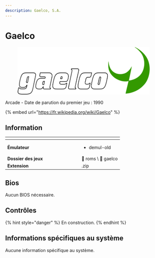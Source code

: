 ```yaml
---
description: Gaelco, S.A.
---
```


# Gaelco

<div align="left">

<figure><img src="https://raw.githubusercontent.com/fabricecaruso/es-theme-carbon/52ff37c9e265587d006945a2ba695b5a962b3a3d/art/logos/gaelco.svg" alt=""><figcaption></figcaption></figure>

</div>

Arcade - Date de parution du premier jeu : 1990

{% embed url="https://fr.wikipedia.org/wiki/Gaelco" %}

## Information

<table data-header-hidden><thead><tr><th width="224"></th><th></th></tr></thead><tbody><tr><td><strong>Émulateur</strong></td><td><ul><li>demul-old</li></ul></td></tr><tr><td><strong>Dossier des jeux</strong></td><td><span data-gb-custom-inline data-tag="emoji" data-code="1f4c2">📂</span> roms \ <span data-gb-custom-inline data-tag="emoji" data-code="1f4c2">📂</span> gaelco</td></tr><tr><td><strong>Extension</strong></td><td>.zip</td></tr></tbody></table>

## Bios

Aucun BIOS nécessaire.

## Contrôles

{% hint style="danger" %}
En construction.
{% endhint %}

## Informations spécifiques au système

Aucune information spécifique au système.
